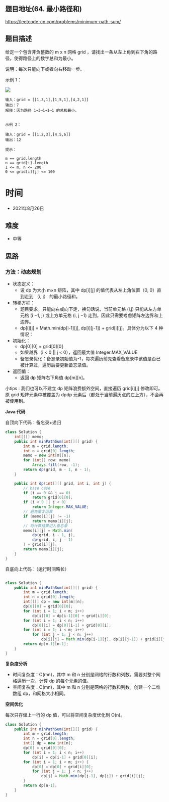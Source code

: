 
## 题目地址(64. 最小路径和)

https://leetcode-cn.com/problems/minimum-path-sum/

## 题目描述

给定一个包含非负整数的 m x n 网格 grid ，请找出一条从左上角到右下角的路径，使得路径上的数字总和为最小。

说明：每次只能向下或者向右移动一步。

示例 1：

![](https://assets.leetcode.com/uploads/2020/11/05/minpath.jpg)
```
输入：grid = [[1,3,1],[1,5,1],[4,2,1]]
输出：7
解释：因为路径 1→3→1→1→1 的总和最小。


示例 2：

输入：grid = [[1,2,3],[4,5,6]]
输出：12

提示：

m == grid.length
n == grid[i].length
1 <= m, n <= 200
0 <= grid[i][j] <= 100
```

# 时间

- 2021年8月26日

## 难度

- 中等

## 思路

### 方法：动态规划

- 状态定义：
    - 设 dp 为大小 m×n 矩阵，其中 dp[i][j] 的值代表从左上角位置（0, 0）直到走到 （i, j） 的最小路径和。
- 转移方程：
    - 题目要求，只能向右或向下走，换句话说，当前单元格 (i,j) 只能从左方单元格 (i −1, j) 或上方单元格 (i, j −1) 走到，因此只需要考虑矩阵左边界和上边界。
    - dp[i][j] = Math.min(dp[i-1][j], dp[i][j-1]) + grid[i][j]。具体分为以下 4 种情况：
- 初始化：
    - dp[0][0] = grid[0][0]
    - 如果越界（i < 0 || j < 0），返回最大值 Integer.MAX_VALUE 
    - 备忘录优化：备忘录初始值为-1，每次遍历前先查看备忘录中该值是否已被计算过，遍历后要更新备忘录值。
- 返回值：
    - 返回 dp 矩阵右下角值 dp[m][n]。

小tips : 我们也可以不建立 dp 矩阵浪费额外空间，直接遍历 grid[i][j] 修改即可。原 grid 矩阵元素中被覆盖为 dpdp 元素后（都处于当前遍历点的左上方），不会再被使用到。



**Java 代码**

自顶向下代码：备忘录+递归
```java
class Solution {
    int[][] memo;
    public int minPathSum(int[][] grid) {
        int m = grid.length;
        int n = grid[0].length;
        memo = new int[m][n];
        for (int[] row: memo)
            Arrays.fill(row, -1);
        return dp(grid, m - 1, n - 1);
    }

    public int dp(int[][] grid, int i, int j) {
        // base case
        if (i == 0 && j == 0)
            return grid[0][0];
        if (i < 0 || j < 0) 
            return Integer.MAX_VALUE;
        // 避免重复运算
        if (memo[i][j] != -1) 
            return memo[i][j];
        // 将计算结果记入备忘录
        memo[i][j] = Math.min(
            dp(grid, i - 1, j),
            dp(grid, i, j - 1)
        ) + grid[i][j];
        return memo[i][j];
    }
}
```


自底向上代码：（运行时间略长）
```java

class Solution {
    public int minPathSum(int[][] grid) {
        int m = grid.length;
        int n = grid[0].length;
        int[][] dp = new int[m][n];
        dp[0][0] = grid[0][0];
        for (int i = 1; i < m; i++)
            dp[i][0] = dp[i-1][0] + grid[i][0];
        for (int i = 1; i < n; i++)
            dp[0][i] = dp[0][i-1] + grid[0][i];
        for (int i = 1; i < m; i++)
            for (int j = 1; j < n; j++)
                dp[i][j] = Math.min(dp[i-1][j], dp[i][j-1]) + grid[i][j];
        return dp[m-1][n-1];
    }
}

```

**复杂度分析**

- 时间复杂度：O(mn)，其中 m 和 n 分别是网格的行数和列数。需要对整个网格遍历一次，计算 dp 的每个元素的值。
- 空间复杂度：O(mn)，其中 m 和 n 分别是网格的行数和列数。创建一个二维数组 dp，和网格大小相同。

**空间优化**

每次只存储上一行的 dp 值，可以将空间复杂度优化到 O(n)。
```java
class Solution {
    public int minPathSum(int[][] grid) {
        int m = grid.length;
        int n = grid[0].length;
        int[] dp = new int[n];
        dp[0] = grid[0][0];
        for (int i = 1; i < n; i++)
            dp[i] = dp[i-1] + grid[0][i];
        for (int i = 1; i < m; i++) {
            dp[0] = dp[0] + grid[i][0];
            for (int j = 1; j < n; j++)
                dp[j] = Math.min(dp[j-1], dp[j]) + grid[i][j];
        }
        return dp[n-1];
    }
}
```

